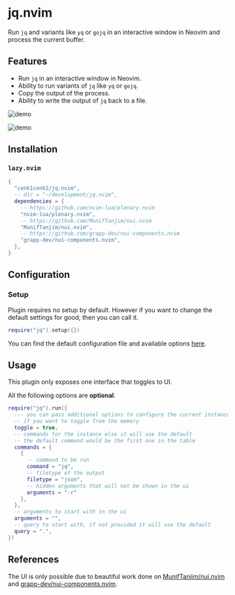 # jq.nvim

Run `jq` and variants like `yq` or `gojq` in an interactive window in Neovim and process the current buffer.

## Features

- Run `jq` in an interactive window in Neovim.
- Ability to run variants of `jq` like `yq` or `gojq`.
- Copy the output of the process.
- Ability to write the output of `jq` back to a file.

![demo](./media/swappy-20240914_152053.png)

![demo](./media/swappy-20240914_152118.png)

## Installation

### `lazy.nvim`

```lua
{
  "cenk1cenk2/jq.nvim",
  -- dir = "~/development/jq.nvim",
  dependencies = {
    -- https://github.com/nvim-lua/plenary.nvim
    "nvim-lua/plenary.nvim",
    -- https://github.com/MunifTanjim/nui.nvim
    "MunifTanjim/nui.nvim",
    -- https://github.com/grapp-dev/nui-components.nvim
    "grapp-dev/nui-components.nvim",
  },
}
```

## Configuration

### Setup

Plugin requires no setup by default. However if you want to change the default settings for good, then you can call it.

```lua
require("jq").setup({})
```

You can find the default configuration file and available options [here](https://github.com/cenk1cenk2/jq.nvim/blob/main/lua/jq/config.lua).

## Usage

This plugin only exposes one interface that toggles to UI.

All the following options are **optional**.

```lua
require("jq").run({
  --- you can pass additional options to configure the current instance
  -- if you want to toggle from the memory
  toggle = true,
  -- commands for the instance else it will use the default
  -- the default command would be the first one in the table
  commands = {
    {
      -- command to be run
      command = "jq",
      -- filetype of the output
      filetype = "json",
      -- hidden arguments that will not be shown in the ui
      arguments = "-r"
    },
  },
  -- arguments to start with in the ui
  arguments = "",
  -- query to start with, if not provided it will use the default
  query = ".",
})
```

## References

The UI is only possible due to beautiful work done on [MunifTanjim/nui.nvim](https://github.com/MunifTanjim/nui.nvim) and [grapp-dev/nui-components.nvim](https://github.com/grapp-dev/nui-components.nvim).
